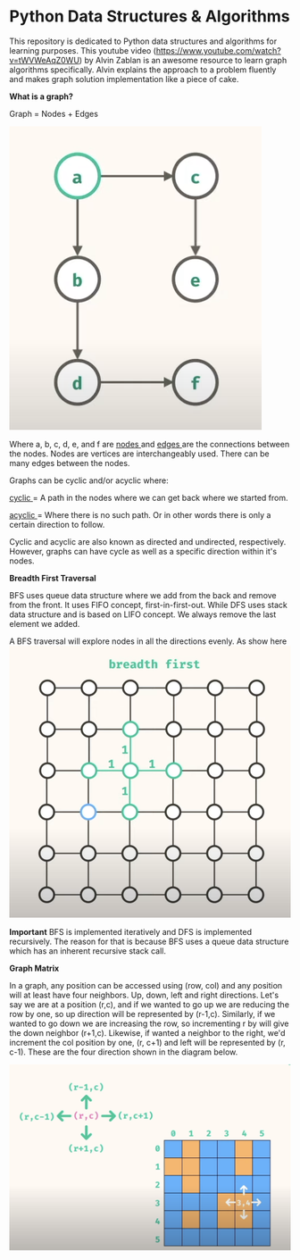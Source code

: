 # Python Data Structures & Algorithms

This repository is dedicated to Python data structures and algorithms for learning purposes. This youtube video (https://www.youtube.com/watch?v=tWVWeAqZ0WU) by Alvin Zablan is an awesome resource to learn graph algorithms specifically. Alvin explains the approach to a problem fluently and makes graph solution implementation like a piece of cake. 

**What is a graph?**

Graph = Nodes + Edges 

![](https://github.com/monika0603/glowing-spork/blob/main/graphs/graph.png)


Where a, b, c, d, e, and f are <ins> nodes </ins> and <ins> edges </ins> are the connections between the nodes. Nodes are vertices are interchangeably used. There can be many edges between the nodes. 

Graphs can be cyclic and/or acyclic where:

<ins> cyclic </ins>  = A path in the nodes where we can get back where we started from.

<ins> acyclic </ins>  = Where there is no such path. Or in other words there is only a certain direction to follow. 

Cyclic and acyclic are also known as directed and undirected, respectively. However, graphs can have cycle as well as a specific direction within it's nodes. 

**Breadth First Traversal**

BFS uses queue data structure where we add from the back and remove from the front. It uses FIFO concept, first-in-first-out. While DFS uses stack data structure and is based on LIFO concept. We always remove the last element we added. 

A BFS traversal will explore nodes in all the directions evenly. As show here ![alt text](https://github.com/monika0603/glowing-spork/blob/main/graphs/BFS.png)

**Important** 
BFS is implemented iteratively and DFS is implemented recursively. The reason for that is because BFS uses a queue data structure which has an inherent recursive stack call. 

**Graph Matrix**

In a graph, any position can be accessed using (row, col) and any position will at least have four neighbors. Up, down, left and right directions. Let's say we are at a position (r,c), and if we wanted to go up we are reducing the row by one, so up direction will be represented by (r-1,c). Similarly, if we wanted to go down we are increasing the row, so incrementing r by will give the down neighbor (r+1,c). Likewise, if wanted a neighbor to the right, we'd increment the col position by one, (r, c+1) and left will be represented by (r, c-1). These are the four direction shown in the diagram below. 

![alt text](https://github.com/monika0603/glowing-spork/blob/main/graphs/graph_matrix.png)
